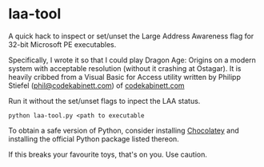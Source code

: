 # laa-tool

A quick hack to inspect or set/unset the Large Address Awareness flag for 
32-bit Microsoft PE executables.

Specifically, I wrote it so that I could play Dragon Age: Origins on a 
modern system with acceptable resolution (without it crashing at Ostagar).
It is heavily cribbed from a Visual Basic for Access utility written by
Philipp Stiefel (phil@codekabinett.com) of [codekabinett.com](https://www.codekabinett.com/)

Run it without the set/unset flags to inpect the LAA status.

`python laa-tool.py <path to executable`

To obtain a safe version of Python, consider installing [Chocolatey](https://chocolatey.org)
and installing the official Python package listed thereon.

If this breaks your favourite toys, that's on  you. Use caution.

